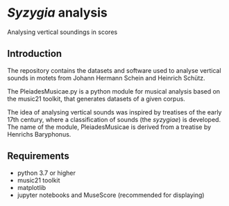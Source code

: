 # *Syzygia* analysis
Analysing vertical soundings in scores

## Introduction
The repository contains the datasets and software used to analyse vertical sounds in motets from Johann Hermann Schein and Heinrich Schütz.

The PleiadesMusicae.py is a python module for musical analysis based on the music21 toolkit, that generates datasets of a given corpus.

The idea of analysing vertical sounds was inspired by treatises of the early 17th century, where a classification of sounds (the *syzygiae*) is developed. The name of the module, PleiadesMusicae is derived from a treatise by Henrichs Baryphonus.

## Requirements

- python 3.7 or higher
- music21 toolkit
- matplotlib
- jupyter notebooks and MuseScore (recommended for displaying)